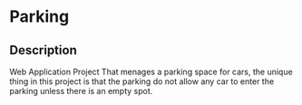 # Parking #

## Description ##
 Web Application Project That menages a parking space for cars, the unique thing in this project is that the parking do not allow any car to enter the parking unless there is an empty spot.
